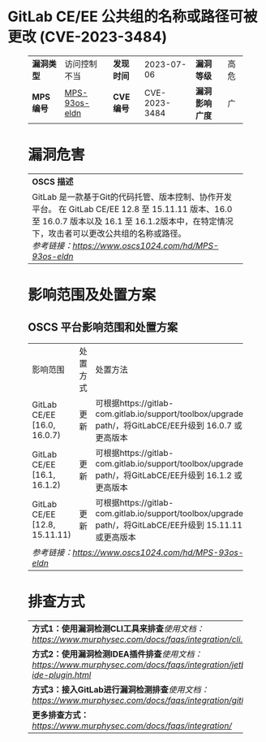 # GitLab CE/EE 公共组的名称或路径可被更改 (CVE-2023-3484)
<figure class="wp-block-table">
    <table>
        <tbody>
        <tr>
            <td><strong>漏洞类型</strong></td>
            <td>访问控制不当</td>
            <td><strong>发现时间</strong></td>
            <td>2023-07-06</td>
            <td><strong>漏洞等级</strong></td>
            <td>高危</td>
        </tr>
        <tr>
            <td><strong>MPS编号</strong></td>
            <td><a href="https://www.oscs1024.com/hd/MPS-93os-eldn">MPS-93os-eldn</a></td>
            <td><strong>CVE编号</strong></td>
            <td>CVE-2023-3484</td>
            <td><strong>漏洞影响广度</strong></td>
            <td>广</td>
        </tr>
        </tbody>
    </table>
</figure>


<figure class="wp-block-table">
    <h1 class="wp-block-heading">漏洞危害</h1>
    <table>
        <tbody>
        <tr>
            <td><strong>OSCS 描述</strong></td>
        </tr>
        <tr>
            <td>GitLab 是一款基于Git的代码托管、版本控制、协作开发平台。
在 GitLab CE/EE 12.8 至 15.11.11 版本、16.0 至 16.0.7 版本以及 16.1 至 16.1.2版本中，在特定情况下，攻击者可以更改公共组的名称或路径。<br><em>参考链接：<a
                    href="https://www.oscs1024.com/hd/MPS-93os-eldn">https://www.oscs1024.com/hd/MPS-93os-eldn</a></em>
            </td>
        </tr>
        </tbody>
    </table>
</figure>


<figure class="wp-block-table alignleft">
    <h1 class="wp-block-heading">影响范围及处置方案</h1>
    <h2 class="wp-block-heading"><strong>OSCS</strong> <strong>平台影响范围和处置方案</strong></h2>
    <table>
        <tbody>
        <tr>
            <td>影响范围</td>
            <td>处置方式</td>
            <td>处置方法</td>
        </tr>
        <tr><td rowspan="1">GitLab CE/EE [16.0, 16.0.7)</td><td>更新</td><td>可根据https://gitlab-com.gitlab.io/support/toolbox/upgrade-path/，将GitLabCE/EE升级到 16.0.7 或更高版本</td></tr><tr><td rowspan="1">GitLab CE/EE [16.1, 16.1.2)</td><td>更新</td><td>可根据https://gitlab-com.gitlab.io/support/toolbox/upgrade-path/，将GitLabCE/EE升级到 16.1.2 或更高版本</td></tr><tr><td rowspan="1">GitLab CE/EE [12.8, 15.11.11)</td><td>更新</td><td>可根据https://gitlab-com.gitlab.io/support/toolbox/upgrade-path/，将GitLabCE/EE升级到 15.11.11 或更高版本</td></tr>
        <tr>
            <td colspan="3"><em>参考链接：</em><em><a
                    href="https://www.oscs1024.com/hd/MPS-93os-eldn">https://www.oscs1024.com/hd/MPS-93os-eldn</a></em></td>
        </tr>
        </tbody>
    </table>
</figure>


<figure class="wp-block-table">
    <h1 class="wp-block-heading">排查方式</h1>
    <table>
        <tbody>
        <tr>
            <td><strong>方式1：使用漏洞检测CLI工具来排查</strong><em>使用文档：<a
                    href="https://www.murphysec.com/docs/faqs/integration/cli.html">https://www.murphysec.com/docs/faqs/integration/cli.html</a></em>
            </td>
        </tr>
        <tr>
            <td><strong>方式2：使用漏洞检测IDEA插件排查</strong><em>使用文档：<a
                    href="https://www.murphysec.com/docs/faqs/integration/jetbrains-ide-plugin.html">https://www.murphysec.com/docs/faqs/integration/jetbrains-ide-plugin.html</a></em>
            </td>
        </tr>
        <tr>
            <td><strong>方式3：接入GitLab进行漏洞检测排查</strong><em>使用文档：<a
                    href="https://www.murphysec.com/docs/faqs/integration/gitlab.html">https://www.murphysec.com/docs/faqs/integration/gitlab.html</a></em>
            </td>
        </tr>
        <tr>
            <td><strong>更多排查方式：</strong><em><a
                    href="https://www.murphysec.com/docs/faqs/integration/">https://www.murphysec.com/docs/faqs/integration/</a></em>
            </td>
        </tr>
        </tbody>
    </table>
</figure>